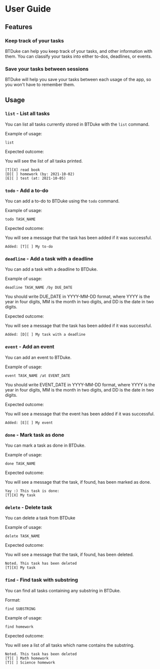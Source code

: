 # User Guide

## Features 

### Keep track of your tasks

BTDuke can help you keep track of your tasks, and other information with them. You can classify your tasks into either to-dos, deadlines, or events. 

### Save your tasks between sessions

BTDuke will help you save your tasks between each usage of the app, so you won't have to remember them. 

## Usage

### `list` - List all tasks

You can list all tasks currently stored in BTDuke with the `list` command.

Example of usage: 

`list`

Expected outcome:

You will see the list of all tasks printed. 

```
[T][X] read book
[D][ ] homework (by: 2021-10-02)
[E][ ] test (at: 2021-10-05)

```

### `todo` - Add a to-do

You can add a to-do to BTDuke using the `todo` command.

Example of usage: 

`todo TASK_NAME`

Expected outcome:

You will see a message that the task has been added if it was successful.

```
Added: [T][ ] My to-do
```

### `deadline` - Add a task with a deadline

You can add a task with a deadline to BTDuke.

Example of usage: 

`deadline TASK_NAME /by DUE_DATE`

You should write DUE_DATE in YYYY-MM-DD format, where YYYY is the year in four digits, MM is the month in two digits, and DD is the date in two digits.

Expected outcome:

You will see a message that the task has been added if it was successful.

```
Added: [D][ ] My task with a deadline
```

### `event` - Add an event

You can add an event to BTDuke. 

Example of usage: 

`event TASK_NAME /at EVENT_DATE`

You should write EVENT_DATE in YYYY-MM-DD format, where YYYY is the year in four digits, MM is the month in two digits, and DD is the date in two digits.

Expected outcome:

You will see a message that the event has been added if it was successful.

```
Added: [E][ ] My event
```

### `done` - Mark task as done

You can mark a task as done in BTDuke.

Example of usage: 

`done TASK_NAME`

Expected outcome:

You will see a message that the task, if found, has been marked as done.

```
Yay :) This task is done:
[T][X] My task
```


### `delete` - Delete task

You can delete a task from BTDuke

Example of usage: 

`delete TASK_NAME`

Expected outcome:

You will see a message that the task, if found, has been deleted.

```
Noted. This task has been deleted
[T][X] My task
```

### `find` - Find task with substring

You can find all tasks containing any substring in BTDuke. 

Format:

`find SUBSTRING`

Example of usage: 

`find homework`

Expected outcome:

You will see a list of all tasks which name contains the substring.

```
Noted. This task has been deleted
[T][ ] Math homework
[T][ ] Science homework
```
